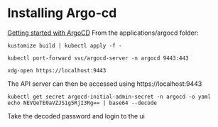 # Installing Argo-cd 
[Getting started with ArgoCD](https://argo-cd.readthedocs.io/en/stable/getting_started/)
From the applications/argocd folder:
```
kustomize build | kubectl apply -f -

kubectl port-forward svc/argocd-server -n argocd 9443:443

xdg-open https://localhost:9443
```

The API server can then be accessed using https://localhost:9443

```
kubectl get secret argocd-initial-admin-secret -n argocd -o yaml
echo NEVQeTE0aVZJS1g5RjI3Rg== | base64 --decode
```
Take the decoded password and login to the ui
